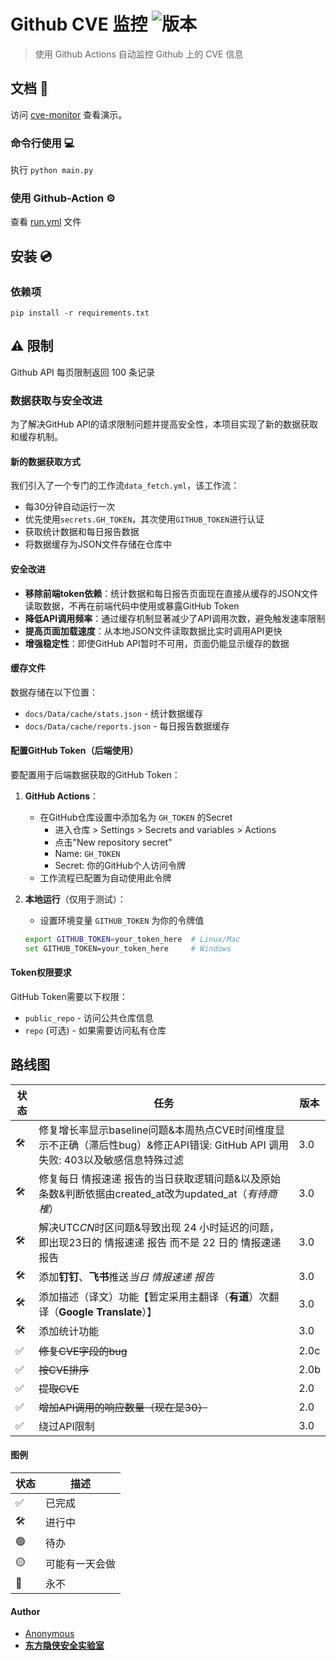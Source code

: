 # Github CVE 监控 ![版本](https://img.shields.io/badge/version-3.0-blue.svg)

> 使用 Github Actions 自动监控 Github 上的 CVE 信息


## 文档 📖 

访问 [cve-monitor](https://adminlove520.github.io/github_cve_monitor/) 查看演示。 

### 命令行使用  💻

执行  `python main.py` 

### 使用 Github-Action ⚙️

查看 [run.yml](https://github.com/adminlove520/github_cve_monitor/blob/main/.github/workflows/run.yml) 文件

## 安装 💿

### 依赖项

```
pip install -r requirements.txt
```

## ⚠️ 限制 

Github API 每页限制返回 100 条记录 

### 数据获取与安全改进

为了解决GitHub API的请求限制问题并提高安全性，本项目实现了新的数据获取和缓存机制。

#### 新的数据获取方式

我们引入了一个专门的工作流`data_fetch.yml`，该工作流：
- 每30分钟自动运行一次
- 优先使用`secrets.GH_TOKEN`，其次使用`GITHUB_TOKEN`进行认证
- 获取统计数据和每日报告数据
- 将数据缓存为JSON文件存储在仓库中

#### 安全改进

- **移除前端token依赖**：统计数据和每日报告页面现在直接从缓存的JSON文件读取数据，不再在前端代码中使用或暴露GitHub Token
- **降低API调用频率**：通过缓存机制显著减少了API调用次数，避免触发速率限制
- **提高页面加载速度**：从本地JSON文件读取数据比实时调用API更快
- **增强稳定性**：即使GitHub API暂时不可用，页面仍能显示缓存的数据

#### 缓存文件

数据存储在以下位置：
- `docs/Data/cache/stats.json` - 统计数据缓存
- `docs/Data/cache/reports.json` - 每日报告数据缓存

#### 配置GitHub Token（后端使用）

要配置用于后端数据获取的GitHub Token：

1. **GitHub Actions**：
   - 在GitHub仓库设置中添加名为 `GH_TOKEN` 的Secret
     - 进入仓库 > Settings > Secrets and variables > Actions
     - 点击"New repository secret"
     - Name: `GH_TOKEN`
     - Secret: 你的GitHub个人访问令牌
   - 工作流程已配置为自动使用此令牌

2. **本地运行**（仅用于测试）：
   - 设置环境变量 `GITHUB_TOKEN` 为你的令牌值
   ```bash
   export GITHUB_TOKEN=your_token_here  # Linux/Mac
   set GITHUB_TOKEN=your_token_here     # Windows
   ```

#### Token权限要求

GitHub Token需要以下权限：
- `public_repo` - 访问公共仓库信息
- `repo` (可选) - 如果需要访问私有仓库

## 路线图

| 状态 | 任务  | 版本 |
|---|---|---|
| 🛠 | 修复增长率显示baseline问题&本周热点CVE时间维度显示不正确（滞后性bug）&修正API错误: GitHub API 调用失败: 403以及敏感信息特殊过滤 | 3.0 |
| 🛠 | 修复每日 情报速递 报告的当日获取逻辑问题&以及原始条数&判断依据由created_at改为updated_at（*有待商榷*） | 3.0 |
| 🛠 | 解决UTC*CN*时区问题&导致出现 24 小时延迟的问题，即出现23日的 情报速递 报告 而不是 22 日的 情报速递 报告 | 3.0 |
| 🛠 | 添加**钉钉**、**飞书**推送*当日 情报速递 报告* | 3.0 |
| 🛠 | 添加描述（译文）功能【暂定采用主翻译（**有道**）次翻译（**Google Translate**）】 | 3.0 |
| 🛠 | 添加统计功能 | 3.0 |
| ✅ | ~~修复CVE字段的bug~~ | 2.0c | 
| ✅ | ~~按CVE排序~~ | 2.0b |  
| ✅ | ~~提取CVE~~ | 2.0 |  
| ✅ | ~~增加API调用的响应数量（现在是30）~~ | 2.0 |
| ✅ | 绕过API限制 | 3.0 | 

#### 图例

| 状态 | 描述 |
|---|---|
| ✅ | 已完成 |
| 🛠 | 进行中 |
| 🟢 | 待办 | 
| 🟡 | 可能有一天会做 |
| 🔴 | 永不  |
#### Author
- [Anonymous](https://github.com/adminlove520)
- [**东方隐侠安全实验室**](https://www.dfyxsec.com/)